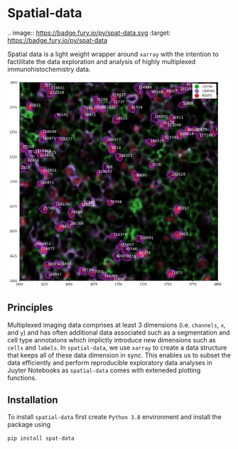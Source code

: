 # Spatial-data

.. image:: https://badge.fury.io/py/spat-data.svg
    :target: https://badge.fury.io/py/spat-data

Spatial data is a light weight wrapper around `xarray` with the intention to factilitate the data exploration and analysis of highly multiplexed immunohistochemistry data.

![Screenshot](docs/preview.png)

## Principles

Multiplexed imaging data comprises at least 3 dimensions (i.e. `channels`, `x`, and `y`) and has often additional data associated such as a segmentation and cell type annotatons which implictly introduce new dimensions such as `cells` and `labels`. In `spatial-data`, we use `xarray` to create a data structure that keeps all of these data dimension in sync. This enables us to subset the data efficiently and perform reproducible exploratory data analyses in Juyter Notebooks as `spatial-data` comes with exteneded plotting functions.


## Installation

To install `spatial-data` first create `Python 3.8` environment and install the package using 

```
pip install spat-data
```






